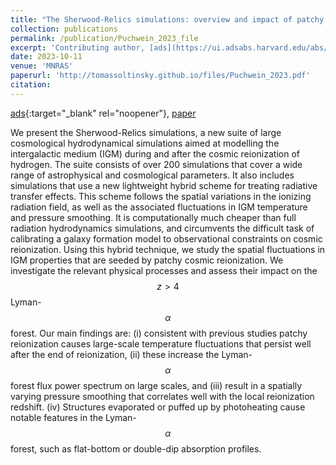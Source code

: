 ```yaml
---
title: "The Sherwood-Relics simulations: overview and impact of patchy reionization and pressure smoothing on the intergalactic medium"
collection: publications
permalink: /publication/Puchwein_2023_file
excerpt: 'Contributing author, [ads](https://ui.adsabs.harvard.edu/abs/2023MNRAS.519.6162P/abstract){:target="_blank" rel="noopener"}'
date: 2023-10-11
venue: 'MNRAS'
paperurl: 'http://tomassoltinsky.github.io/files/Puchwein_2023.pdf'
citation: 
---
```


[ads](https://ui.adsabs.harvard.edu/abs/2023MNRAS.519.6162P/abstract){:target="_blank" rel="noopener"}, [paper](http://tomassoltinsky.github.io/files/Puchwein_2023.pdf)

We present the Sherwood-Relics simulations, a new suite of large cosmological hydrodynamical simulations aimed at modelling the intergalactic medium (IGM) during and after the cosmic reionization of hydrogen. The suite consists of over 200 simulations that cover a wide range of astrophysical and cosmological parameters. It also includes simulations that use a new lightweight hybrid scheme for treating radiative transfer effects. This scheme follows the spatial variations in the ionizing radiation field, as well as the associated fluctuations in IGM temperature and pressure smoothing. It is computationally much cheaper than full radiation hydrodynamics simulations, and circumvents the difficult task of calibrating a galaxy formation model to observational constraints on cosmic reionization. Using this hybrid technique, we study the spatial fluctuations in IGM properties that are seeded by patchy cosmic reionization. We investigate the relevant physical processes and assess their impact on the $$z>4$$ Lyman-$$\alpha$$ forest. Our main findings are: (i) consistent with previous studies patchy reionization causes large-scale temperature fluctuations that persist well after the end of reionization, (ii) these increase the Lyman-$$\alpha$$ forest flux power spectrum on large scales, and (iii) result in a spatially varying pressure smoothing that correlates well with the local reionization redshift. (iv) Structures evaporated or puffed up by photoheating cause notable features in the Lyman-$$\alpha$$ forest, such as flat-bottom or double-dip absorption profiles.
